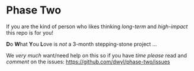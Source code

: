 # Phase Two

If you are the kind of person who likes thinking _long-term_ and _high-impact_
this repo is for you!

**D**o **W**hat **Y**ou **L**ove is _not_ a 3-month stepping-stone project ...

We _very much_ want/need help on this so if you have _time_
_please_ read and _comment_ on the issues:
https://github.com/dwyl/phase-two/issues
